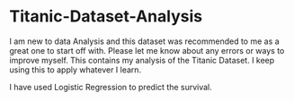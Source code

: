 # Titanic-Dataset-Analysis
I am new to data Analysis and this dataset was recommended to me as a great one to start off with.
Please let me know about any errors or ways to improve myself. This contains my analysis of the Titanic Dataset. I keep using this to apply whatever I learn.
 
 I have used Logistic Regression to predict the survival.

